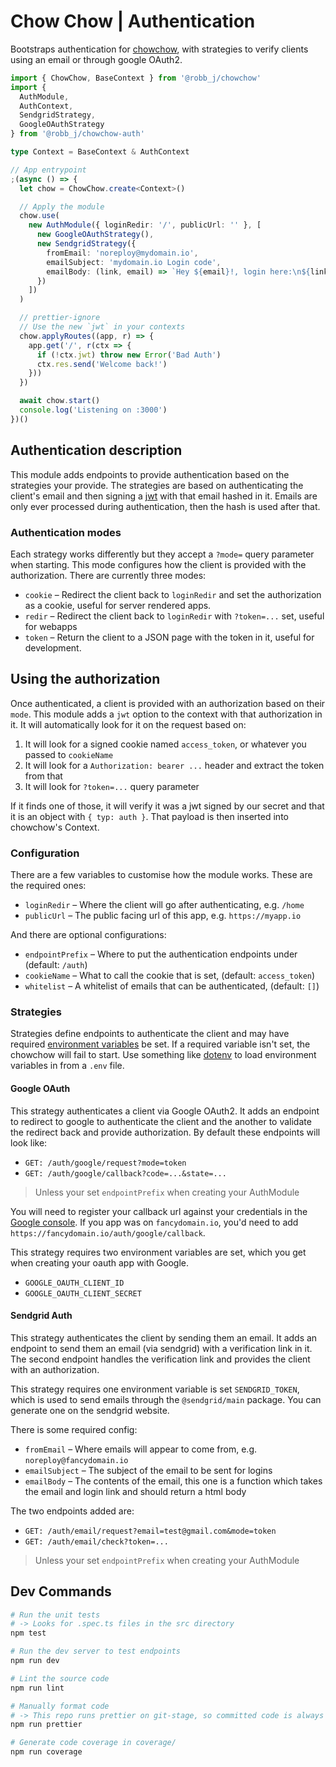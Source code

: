# Chow Chow | Authentication

Bootstraps authentication for [chowchow](https://github.com/robb-j/chowchow), with strategies to verify clients using an email or through google OAuth2.

```ts
import { ChowChow, BaseContext } from '@robb_j/chowchow'
import {
  AuthModule,
  AuthContext,
  SendgridStrategy,
  GoogleOAuthStrategy
} from '@robb_j/chowchow-auth'

type Context = BaseContext & AuthContext

// App entrypoint
;(async () => {
  let chow = ChowChow.create<Context>()

  // Apply the module
  chow.use(
    new AuthModule({ loginRedir: '/', publicUrl: '' }, [
      new GoogleOAuthStrategy(),
      new SendgridStrategy({
        fromEmail: 'noreploy@mydomain.io',
        emailSubject: 'mydomain.io Login code',
        emailBody: (link, email) => `Hey ${email}!, login here:\n${link}`
      })
    ])
  )

  // prettier-ignore
  // Use the new `jwt` in your contexts
  chow.applyRoutes((app, r) => {
    app.get('/', r(ctx => {
      if (!ctx.jwt) throw new Error('Bad Auth')
      ctx.res.send('Welcome back!')
    }))
  })

  await chow.start()
  console.log('Listening on :3000')
})()
```

## Authentication description

This module adds endpoints to provide authentication based on the strategies your provide.
The strategies are based on authenticating the client's email and then signing a
[jwt](https://jwt.io/) with that email hashed in it.
Emails are only ever processed during authentication, then the hash is used after that.

### Authentication modes

Each strategy works differently but they accept a `?mode=` query parameter when starting.
This mode configures how the client is provided with the authorization.
There are currently three modes:

- `cookie` – Redirect the client back to `loginRedir` and set the authorization as a cookie, useful for server rendered apps.
- `redir` – Redirect the client back to `loginRedir` with `?token=...` set, useful for webapps
- `token` – Return the client to a JSON page with the token in it, useful for development.

## Using the authorization

Once authenticated, a client is provided with an authorization based on their `mode`.
This module adds a `jwt` option to the context with that authorization in it.
It will automatically look for it on the request based on:

1. It will look for a signed cookie named `access_token`, or whatever you passed to `cookieName`
2. It will look for a `Authorization: bearer ...` header and extract the token from that
3. It will look for `?token=...` query parameter

If it finds one of those, it will verify it was a jwt signed by our secret
and that it is an object with `{ typ: auth }`.
That payload is then inserted into chowchow's Context.

### Configuration

There are a few variables to customise how the module works.
These are the required ones:

- `loginRedir` – Where the client will go after authenticating, e.g. `/home`
- `publicUrl` – The public facing url of this app, e.g. `https://myapp.io`

And there are optional configurations:

- `endpointPrefix` – Where to put the authentication endpoints under (default: `/auth`)
- `cookieName` – What to call the cookie that is set, (default: `access_token`)
- `whitelist` – A whitelist of emails that can be authenticated, (default: `[]`)

### Strategies

Strategies define endpoints to authenticate the client and may have required
[environment variables](https://nodejs.org/api/process.html#process_process_env) be set.
If a required variable isn't set, the chowchow will fail to start.
Use something like [dotenv](https://npmjs.org/package/dotenv) to load environment variables in from a `.env` file.

#### Google OAuth

This strategy authenticates a client via Google OAuth2.
It adds an endpoint to redirect to google to authenticate the client
and the another to validate the redirect back and provide authorization.
By default these endpoints will look like:

- `GET: /auth/google/request?mode=token`
- `GET: /auth/google/callback?code=...&state=...`

> Unless your set `endpointPrefix` when creating your AuthModule

You will need to register your callback url against your credentials in the
[Google console](https://console.developers.google.com/apis/credentials).
If you app was on `fancydomain.io`, you'd need to add `https://fancydomain.io/auth/google/callback`.

This strategy requires two environment variables are set,
which you get when creating your oauth app with Google.

- `GOOGLE_OAUTH_CLIENT_ID`
- `GOOGLE_OAUTH_CLIENT_SECRET`

#### Sendgrid Auth

This strategy authenticates the client by sending them an email.
It adds an endpoint to send them an email (via sendgrid) with a verification link in it.
The second endpoint handles the verification link and provides the client with an authorization.

This strategy requires one environment variable is set `SENDGRID_TOKEN`, which is used to send emails through the `@sendgrid/main` package. You can generate one on the sendgrid website.

There is some required config:

- `fromEmail` – Where emails will appear to come from, e.g. `noreploy@fancydomain.io`
- `emailSubject` – The subject of the email to be sent for logins
- `emailBody` – The contents of the email, this one is a function which takes the email and login link and should return a html body

The two endpoints added are:

- `GET: /auth/email/request?email=test@gmail.com&mode=token`
- `GET: /auth/email/check?token=...`

> Unless your set `endpointPrefix` when creating your AuthModule

## Dev Commands

```bash
# Run the unit tests
# -> Looks for .spec.ts files in the src directory
npm test

# Run the dev server to test endpoints
npm run dev

# Lint the source code
npm run lint

# Manually format code
# -> This repo runs prettier on git-stage, so committed code is always formatted
npm run prettier

# Generate code coverage in coverage/
npm run coverage
```
